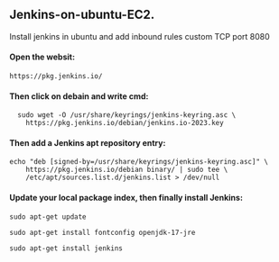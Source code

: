 ## Jenkins-on-ubuntu-EC2.
Install jenkins in ubuntu and   add inbound rules  custom TCP port 8080
#### Open the websit:
```
https://pkg.jenkins.io/
```
#### Then click on debain and write cmd:
```
  sudo wget -O /usr/share/keyrings/jenkins-keyring.asc \
    https://pkg.jenkins.io/debian/jenkins.io-2023.key
```
#### Then add a Jenkins apt repository entry:
```
echo "deb [signed-by=/usr/share/keyrings/jenkins-keyring.asc]" \
    https://pkg.jenkins.io/debian binary/ | sudo tee \
    /etc/apt/sources.list.d/jenkins.list > /dev/null
```
#### Update your local package index, then finally install Jenkins:
```
sudo apt-get update
```
```
sudo apt-get install fontconfig openjdk-17-jre
```
```
sudo apt-get install jenkins
```



